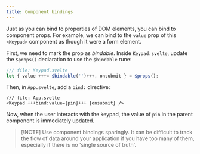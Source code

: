 ```yaml
---
title: Component bindings
---
```


Just as you can bind to properties of DOM elements, you can bind to component props. For example, we can bind to the `value` prop of this `<Keypad>` component as though it were a form element.

First, we need to mark the prop as _bindable_. Inside `Keypad.svelte`, update the `$props()` declaration to use the `$bindable` rune:

```js
/// file: Keypad.svelte
let { value +++= $bindable('')+++, onsubmit } = $props();
```

Then, in `App.svelte`, add a `bind:` directive:

```svelte
/// file: App.svelte
<Keypad +++bind:value={pin}+++ {onsubmit} />
```

Now, when the user interacts with the keypad, the value of `pin` in the parent component is immediately updated.

> [!NOTE] Use component bindings sparingly. It can be difficult to track the flow of data around your application if you have too many of them, especially if there is no 'single source of truth'.
